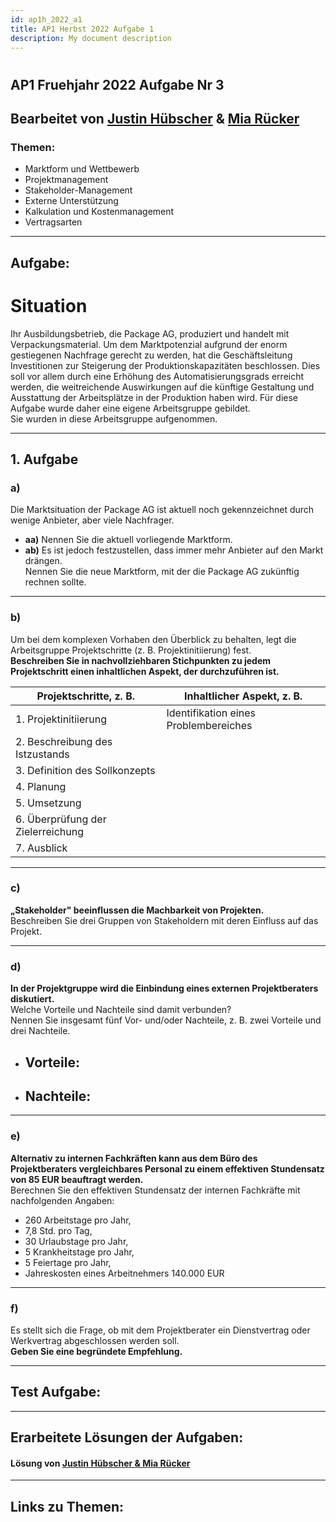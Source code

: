 ```yaml
---
id: ap1h_2022_a1
title: AP1 Herbst 2022 Aufgabe 1
description: My document description
---
```


#
## AP1 Fruehjahr 2022 Aufgabe Nr 3

## Bearbeitet von [Justin Hübscher](<../../../user/Auszubildende Holldack/huebscher.md>) & [Mia Rücker](<../../../user/Auszubildende Michel/ruecker.md>)

### Themen:

* Marktform und Wettbewerb
* Projektmanagement
* Stakeholder-Management
* Externe Unterstützung
* Kalkulation und Kostenmanagement
* Vertragsarten

----

## Aufgabe:

# Situation

Ihr Ausbildungsbetrieb, die Package AG, produziert und handelt mit Verpackungsmaterial. Um dem Marktpotenzial aufgrund der enorm gestiegenen Nachfrage gerecht zu werden, hat die Geschäftsleitung Investitionen zur Steigerung der Produktionskapazitäten beschlossen. Dies soll vor allem durch eine Erhöhung des Automatisierungsgrads erreicht werden, die weitreichende Auswirkungen auf die künftige Gestaltung und Ausstattung der Arbeitsplätze in der Produktion haben wird. Für diese Aufgabe wurde daher eine eigene Arbeitsgruppe gebildet.  
Sie wurden in diese Arbeitsgruppe aufgenommen.

---

## 1. Aufgabe

### a)  
Die Marktsituation der Package AG ist aktuell noch gekennzeichnet durch wenige Anbieter, aber viele Nachfrager.  

- **aa)** Nennen Sie die aktuell vorliegende Marktform.  
- **ab)** Es ist jedoch festzustellen, dass immer mehr Anbieter auf den Markt drängen.  
  Nennen Sie die neue Marktform, mit der die Package AG zukünftig rechnen sollte.  

---

### b)  
Um bei dem komplexen Vorhaben den Überblick zu behalten, legt die Arbeitsgruppe Projektschritte (z. B. Projektinitiierung) fest.  
**Beschreiben Sie in nachvollziehbaren Stichpunkten zu jedem Projektschritt einen inhaltlichen Aspekt, der durchzuführen ist.**

| **Projektschritte, z. B.**      | **Inhaltlicher Aspekt, z. B.**               |
|---------------------------------|----------------------------------------------|
| 1. Projektinitiierung           | Identifikation eines Problembereiches        |
| 2. Beschreibung des Istzustands |                                              |
| 3. Definition des Sollkonzepts  |                                              |
| 4. Planung                      |                                              |
| 5. Umsetzung                    |                                              |
| 6. Überprüfung der Zielerreichung |                                           |
| 7. Ausblick                     |                                              |

---

### c)  
**„Stakeholder" beeinflussen die Machbarkeit von Projekten.**  
Beschreiben Sie drei Gruppen von Stakeholdern mit deren Einfluss auf das Projekt.  

---

### d)  
**In der Projektgruppe wird die Einbindung eines externen Projektberaters diskutiert.**  
Welche Vorteile und Nachteile sind damit verbunden?  
Nennen Sie insgesamt fünf Vor- und/oder Nachteile, z. B. zwei Vorteile und drei Nachteile.  

- **Vorteile:**  
  -  

- **Nachteile:**  
  -  

---

### e)  
**Alternativ zu internen Fachkräften kann aus dem Büro des Projektberaters vergleichbares Personal zu einem effektiven Stundensatz von 85 EUR beauftragt werden.**  
Berechnen Sie den effektiven Stundensatz der internen Fachkräfte mit nachfolgenden Angaben:  
- 260 Arbeitstage pro Jahr,  
- 7,8 Std. pro Tag,  
- 30 Urlaubstage pro Jahr,  
- 5 Krankheitstage pro Jahr,  
- 5 Feiertage pro Jahr,  
- Jahreskosten eines Arbeitnehmers 140.000 EUR  

---

### f)  
Es stellt sich die Frage, ob mit dem Projektberater ein Dienstvertrag oder Werkvertrag abgeschlossen werden soll.  
**Geben Sie eine begründete Empfehlung.**


----

## Test Aufgabe:


----

## Erarbeitete Lösungen der Aufgaben:

#### Lösung von [Justin Hübscher & Mia Rücker](solution/ap1h_2022_a1_solution.md)

----

## Links zu Themen:
